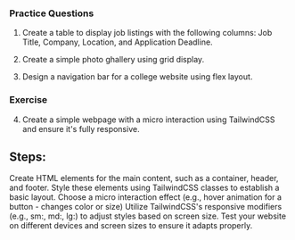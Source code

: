### Practice Questions
1. Create a table to display job listings with the following columns: Job Title, Company,   Location, and Application Deadline.

2. Create a simple photo ghallery using grid display.

3. Design a navigation bar for a college website using flex layout.

### Exercise
4. Create a simple webpage with a micro interaction using TailwindCSS and ensure it's fully responsive.

## Steps:

Create HTML elements for the main content, such as a container, header, and footer.
Style these elements using TailwindCSS classes to establish a basic layout.
Choose a micro interaction effect (e.g., hover animation for a button - changes color or size)
Utilize TailwindCSS's responsive modifiers (e.g., sm:, md:, lg:) to adjust styles based on screen size.
Test your website on different devices and screen sizes to ensure it adapts properly.
